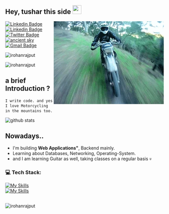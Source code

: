 

## Hey, tushar this side <img src="https://media.giphy.com/media/hvRJCLFzcasrR4ia7z/giphy.gif" width="28px" height="28px">
<img src = 'https://github.com/irohanrajput/irohanrajput/blob/main/bike.gif' alt = 'Awesome Matrix Code' align='right'/>

[![Linkedin Badge](https://img.shields.io/badge/-Linktree-31C62F?style=flat-square&logo=linktree&logoColor=white&link=https://linktr.ee/irohanrajput)](https://linktr.ee/irohanrajput) 
[![Linkedin Badge](https://img.shields.io/badge/-irohanrajput-blue?style=flat-square&logo=Linkedin&logoColor=white&link=https://www.linkedin.com/in/irohanrajput)](https://www.linkedin.com/in/irohanrajput) 
[![Twitter Badge](https://img.shields.io/badge/-irohanrajput-blue?style=flat-square&logo=x&logoColor=white&link=https://www.twitter.com/irohanrajput/)](https://www.x.com/irohanrajput) 
[![ancient sky](https://img.shields.io/badge/-ancientSkyy-AD2D63?style=flat-square&logo=Instagram&logoColor=white&link=https://www.instagram.com/ancientSkyy/)](https://www.instagram.com/ancientskyy/) 
[![Gmail Badge](https://img.shields.io/badge/-itusharsingh27@gmail.com-c14438?style=flat-square&logo=Gmail&logoColor=white&link=mailto:itusharsingh27@gmail.com)](mailto:itusharsingh27@gmail.com)
<p align="left"> <img src="https://komarev.com/ghpvc/?username=irohanrajput" alt="irohanrajput" /> </p>

<img src="https://github-readme-stats.vercel.app/api/top-langs?username=irohanrajput&show_icons=true&locale=en&layout=compact" alt="irohanrajput" /> 

## a brief Introduction ?
 ```
I write code. and yes I love Motorcycling in the mountains too.
 ```

![github stats](https://github-readme-stats.vercel.app/api?username=irohanrajput&show_icons=true&hide=[%22issues%22])

## Nowadays..
* I'm building **Web Applications"**, Backend mainly.
* Learning about Databases, Networking, Operating-System.
* and I am learning Guitar as well, taking classes on a regular basis 💀
  <br/>
  <div style="max-width: 70%;">
	
### 💻 Tech Stack:
[![My Skills](https://skillicons.dev/icons?i=python,django,fastapi,flask,docker,git,linux,sqlite,postgres,mongodb,supabase)](https://skillicons.dev) <br/>
[![My Skills](https://skillicons.dev/icons?i=cpp,html,css,javascript,react,tailwindcss,express,prisma,bootstrap,postman)](https://skillicons.dev) 

</div>
<br/>

<img src="https://github-readme-streak-stats.herokuapp.com/?user=irohanrajput&" alt="irohanrajput" />
